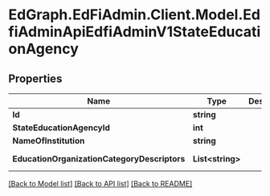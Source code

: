 # EdGraph.EdFiAdmin.Client.Model.EdfiAdminApiEdfiAdminV1StateEducationAgency

## Properties

Name | Type | Description | Notes
------------ | ------------- | ------------- | -------------
**Id** | **string** |  | [optional] 
**StateEducationAgencyId** | **int** |  | [optional] 
**NameOfInstitution** | **string** |  | [optional] 
**EducationOrganizationCategoryDescriptors** | **List&lt;string&gt;** |  | [optional] [readonly] 

[[Back to Model list]](../README.md#documentation-for-models) [[Back to API list]](../README.md#documentation-for-api-endpoints) [[Back to README]](../README.md)


